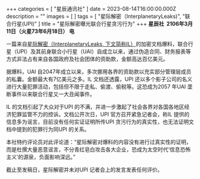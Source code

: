 +++
categories = [ "星辰通讯社" ]
date = 2023-08-14T16:00:00.000Z
description = ""
images = [ ]
tags = [ "星际解密（InterplanetaryLeaks)", "联合行星(UPI)" ]
title = "星际解密曝光联合行星贪污行为"
+++
**星辰社 &nbsp;2106年3月11日（火星73年6月18日） 电**

一篇来自[星际解密（InterplanetaryLeaks, 下文简称IL）](https://interimm.org/hub/companies/company-hvntbhoa8ntogoxjhvntb6n1yblb1izu/)的加密文档爆料，联合行星（UPI）及其前身联合小行星（UAI）自成立以来，通过伪造合同、财务报表等方式非法占有来自各国政府及社会团体的资助款，金额高达百亿美元。

据爆料，UAI 自2047年成立以来，多次挪用各界的资助款以充实部分管理层成员的私囊。金额最大有7亿美元之多。IL 文档还透露，UPI 还以多个影子公司的名义进行大量犯罪活动，包括但不限于走私、偷渡、偷税等。这恐成为2057 年UAI 垄断事件以来联合行星又一大丑闻事件。

IL 的文档引起了大众对于UPI 的不满，并进一步激起了社会各界对各国各地区经济犯罪监管不力的控诉。文档公开次日，UPI 官方召开紧急记者会，称IL 提供的信息多为谣言，目前没有任何实证证明所传UPI 贪污行为的真实性，也无法证明文档中提到的犯罪行为同UPI 的关系。

本社特约评论员对此评论道：“星际解密对爆料的内容没有进行过真实性的证明，而是杜撰大量恶意谣言，不分青红皂白攻击各大企业，恐成为太空时代‘信息恐怖主义’的源泉，负面影响深远。”

截止至发稿日，星际解密并未对UPI 记者会上的发言发表任何评价。

